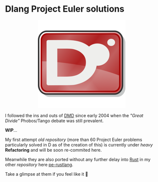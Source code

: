 # Dlang Project Euler solutions

<p align="center"><img src="logo.png"></p>

I followed the ins and outs of [DMD](https://dlang.org/) since early 2004 when the _"Great Divide"_ Phobos/Tango debate was still prevalent.

**WIP**...

My first attempt _old repository_ (more than 60 Project Euler problems particularly solved in D as of the creation of this) is currently under _heavy_ **Refactoring** and will be soon re-commited here.

Meanwhile they are also ported without any further delay into [Rust](https://www.rust-lang.org/) in my other _repository_ here [pe-rustlang](https://github.com/pe-solutions/pe-rustlang/).

Take a glimpse at them if you feel like it 👀
